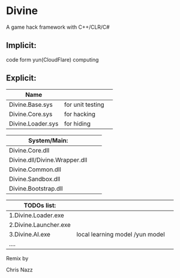 # Divine
A game hack framework with C++/CLR/C#

## Implicit:

code form yun(CloudFlare) computing

## Explicit:

| Name              |                  |      |
| ----------------- | ---------------- | ---- |
| Divine.Base.sys   | for unit testing |      |
| Divine.Core.sys   | for hacking      |      |
| Divine.Loader.sys | for hiding       |      |

| System/Main:                  |      |      |
| ----------------------------- | ---- | ---- |
| Divine.Core.dll               |      |      |
| Divine.dll/Divine.Wrapper.dll |      |      |
| Divine.Common.dll             |      |      |
| Divine.Sandbox.dll            |      |      |
| Divine.Bootstrap.dll          |      |      |



| TODOs list:           |                                 |      |
| --------------------- | ------------------------------- | ---- |
| 1.Divine.Loader.exe   |                                 |      |
| 2.Divine.Launcher.exe |                                 |      |
| 3.Divine.AI.exe       | local learning model /yun model |      |
| ....                  |                                 |      |





Remix by

Chris Nazz
